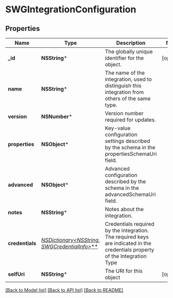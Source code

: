 # SWGIntegrationConfiguration

## Properties
Name | Type | Description | Notes
------------ | ------------- | ------------- | -------------
**_id** | **NSString*** | The globally unique identifier for the object. | [optional] 
**name** | **NSString*** | The name of the integration, used to distinguish this integration from others of the same type. | 
**version** | **NSNumber*** | Version number required for updates. | 
**properties** | **NSObject*** | Key-value configuration settings described by the schema in the propertiesSchemaUri field. | 
**advanced** | **NSObject*** | Advanced configuration described by the schema in the advancedSchemaUri field. | 
**notes** | **NSString*** | Notes about the integration. | 
**credentials** | [**NSDictionary&lt;NSString*, SWGCredentialInfo&gt;***](SWGCredentialInfo.md) | Credentials required by the integration. The required keys are indicated in the credentials property of the Integration Type | 
**selfUri** | **NSString*** | The URI for this object | [optional] 

[[Back to Model list]](../README.md#documentation-for-models) [[Back to API list]](../README.md#documentation-for-api-endpoints) [[Back to README]](../README.md)


